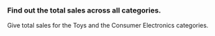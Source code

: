 ### Find out the total sales across all categories.

Give total sales for the Toys and the Consumer Electronics categories.
